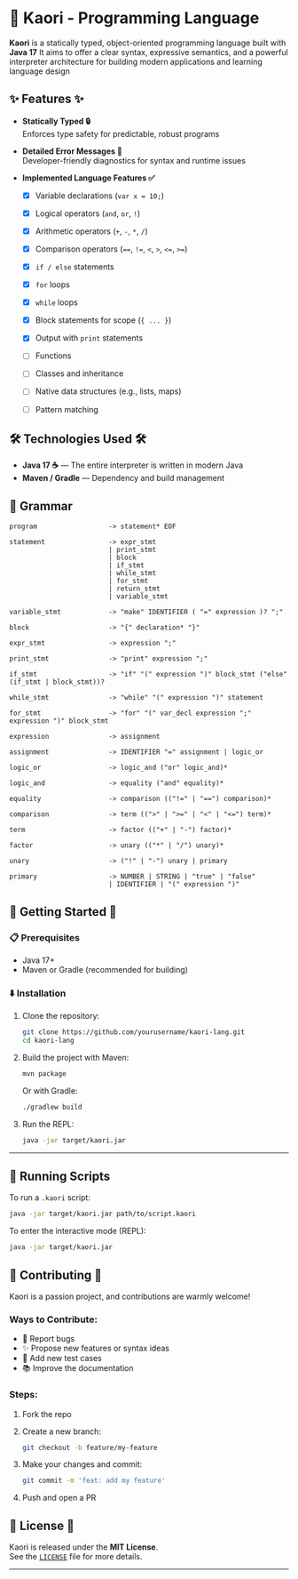 # 🎻 Kaori - Programming Language

**Kaori** is a statically typed, object-oriented programming language built with **Java 17**
It aims to offer a clear syntax, expressive semantics, and a powerful interpreter architecture for building modern applications and learning language design


## ✨ Features ✨

- **Statically Typed 🔒**  
  Enforces type safety for predictable, robust programs

- **Detailed Error Messages 🎯**  
  Developer-friendly diagnostics for syntax and runtime issues

- **Implemented Language Features ✅**

  - [x] Variable declarations (`var x = 10;`)
  - [x] Logical operators (`and`, `or`, `!`)
  - [x] Arithmetic operators (`+`, `-`, `*`, `/`)
  - [x] Comparison operators (`==`, `!=`, `<`, `>`, `<=`, `>=`)
  - [x] `if / else` statements
  - [x] `for` loops
  - [x] `while` loops
  - [x] Block statements for scope (`{ ... }`)
  - [x] Output with `print` statements
  - [ ] Functions
  - [ ] Classes and inheritance
  - [ ] Native data structures (e.g., lists, maps)
  - [ ] Pattern matching


## 🛠️ Technologies Used 🛠️

- **Java 17 ☕** — The entire interpreter is written in modern Java
- **Maven / Gradle** — Dependency and build management


## 📜 Grammar

```text
program                  -> statement* EOF

statement                -> expr_stmt
                         | print_stmt
                         | block
                         | if_stmt
                         | while_stmt
                         | for_stmt
                         | return_stmt
                         | variable_stmt                

variable_stmt            -> "make" IDENTIFIER ( "=" expression )? ";"

block                    -> "{" declaration* "}"

expr_stmt                -> expression ";"

print_stmt               -> "print" expression ";"

if_stmt                  -> "if" "(" expression ")" block_stmt ("else" (if_stmt | block_stmt))?

while_stmt               -> "while" "(" expression ")" statement

for_stmt                 -> "for" "(" var_decl expression ";" expression ")" block_stmt

expression               -> assignment

assignment               -> IDENTIFIER "=" assignment | logic_or

logic_or                 -> logic_and ("or" logic_and)*

logic_and                -> equality ("and" equality)*

equality                 -> comparison (("!=" | "==") comparison)*

comparison               -> term ((">" | ">=" | "<" | "<=") term)*

term                     -> factor (("+" | "-") factor)*

factor                   -> unary (("*" | "/") unary)*

unary                    -> ("!" | "-") unary | primary

primary                  -> NUMBER | STRING | "true" | "false"
                         | IDENTIFIER | "(" expression ")"
```

## 🚀 Getting Started 🚀

### 📋 Prerequisites

- Java 17+
- Maven or Gradle (recommended for building)

### ⬇️ Installation

1. Clone the repository:

    ```bash
    git clone https://github.com/yourusername/kaori-lang.git
    cd kaori-lang
    ```

2. Build the project with Maven:

    ```bash
    mvn package
    ```

    Or with Gradle:

    ```bash
    ./gradlew build
    ```

3. Run the REPL:

    ```bash
    java -jar target/kaori.jar
    ```

---

## 🧪 Running Scripts

To run a `.kaori` script:

```bash
java -jar target/kaori.jar path/to/script.kaori
```

To enter the interactive mode (REPL):

```bash
java -jar target/kaori.jar
```


## 🤝 Contributing 🤝

Kaori is a passion project, and contributions are warmly welcome!

### Ways to Contribute:

- 🚨 Report bugs  
- ✨ Propose new features or syntax ideas  
- 🧪 Add new test cases  
- 📚 Improve the documentation  

### Steps:

1. Fork the repo  
2. Create a new branch:

    ```bash
    git checkout -b feature/my-feature
    ```

3. Make your changes and commit:

    ```bash
    git commit -m 'feat: add my feature'
    ```

4. Push and open a PR


## 📄 License 📄

Kaori is released under the **MIT License**.  
See the [`LICENSE`](LICENSE) file for more details.

---

